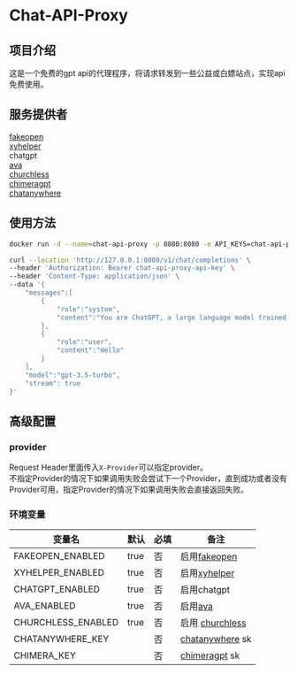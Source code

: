 # Chat-API-Proxy

## 项目介绍
这是一个免费的gpt api的代理程序，将请求转发到一些公益或白嫖站点，实现api免费使用。

## 服务提供者
[fakeopen](https://ai.fakeopen.com/)  
[xyhelper](https://xyhelper.cn/)  
chatgpt  
[ava](https://ava-ai-ef611.web.app/)  
[churchless](https://free.churchless.tech/)   
[chimeragpt](https://chimeragpt.adventblocks.cc/)  
[chatanywhere](https://github.com/chatanywhere/GPT_API_free)   
 
## 使用方法

```bash
docker run -d --name=chat-api-proxy -p 8080:8080 -e API_KEYS=chat-api-proxy-api-key --rm furacas/chat-api-proxy:latest
```

```bash
curl --location 'http://127.0.0.1:8080/v1/chat/completions' \
--header 'Authorization: Bearer chat-api-proxy-api-key' \
--header 'Content-Type: application/json' \
--data '{
    "messages":[
        {
            "role":"system",
            "content":"You are ChatGPT, a large language model trained by OpenAI.\nCarefully heed the user'\''s instructions. \nRespond using Markdown."
        },
        {
            "role":"user",
            "content":"Hello"
        }
    ],
    "model":"gpt-3.5-turbo",
    "stream": true
}'
```

## 高级配置

### provider
Request Header里面传入`X-Provider`可以指定provider。  
不指定Provider的情况下如果调用失败会尝试下一个Provider，直到成功或者没有Provider可用，指定Provider的情况下如果调用失败会直接返回失败。
### 环境变量


| 变量名            | 默认   | 必填 | 备注                                                                                  |
|------------------|------|------|---------------------------------------------------------------------------------------|
| FAKEOPEN_ENABLED | true | 否   | 启用[fakeopen](https://ai.fakeopen.com/)                                             |
| XYHELPER_ENABLED | true | 否   | 启用[xyhelper](https://xyhelper.cn/)                                                  |
| CHATGPT_ENABLED  | true | 否   | 启用chatgpt                                                                           |
| AVA_ENABLED      | true | 否   | 启用[ava](https://ava-ai-ef611.web.app/)                                              |
| CHURCHLESS_ENABLED | true | 否   | 启用  [churchless](https://free.churchless.tech/)                               |
| CHATANYWHERE_KEY |      | 否   | [chatanywhere](https://github.com/chatanywhere/GPT_API_free) sk                       |
| CHIMERA_KEY      |      | 否   | [chimeragpt](https://chimeragpt.adventblocks.cc/) sk                                  |









